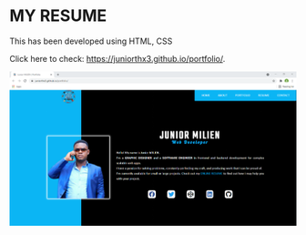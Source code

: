 # MY RESUME

This has been developed using HTML, CSS

Click here to check: https://juniorthx3.github.io/portfolio/.

![Project pic](screen.PNG)
